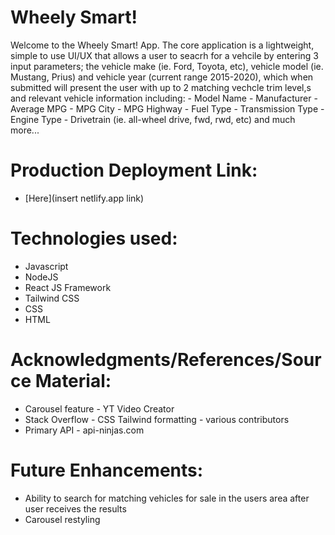 # Wheely Smart!

Welcome to the Wheely Smart! App.  The core application is a lightweight, simple to use UI/UX that allows a user to seacrh for a vehcile by entering 3 input parameters; the vehicle make (ie. Ford, Toyota, etc), vehicle model (ie. Mustang, Prius) and vehicle year (current range 2015-2020), which when submitted will present the user with up to 2 matching vechcle trim level,s and relevant vehicle information including:
    - Model Name
    - Manufacturer
    - Average MPG
    - MPG City
    - MPG Highway
    - Fuel Type
    - Transmission Type
    - Engine Type
    - Drivetrain (ie. all-wheel drive, fwd, rwd, etc)
    and much more...


# Production Deployment Link:

- [Here](insert netlify.app link)


# Technologies used:

- Javascript
- NodeJS
- React JS Framework
- Tailwind CSS
- CSS
- HTML


# Acknowledgments/References/Source Material:

- Carousel feature - YT Video Creator
- Stack Overflow - CSS Tailwind formatting - various contributors
- Primary API - api-ninjas.com


# Future Enhancements:

- Ability to search for matching vehicles for sale in the users area after user receives the results
- Carousel restyling